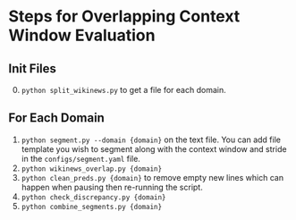# Steps for Overlapping Context Window Evaluation


## Init Files
0. `python split_wikinews.py` to get a file for each domain.

## For Each Domain
1. `python segment.py --domain {domain}` on the text file. You can add file template you wish to segment along with the context window and stride in the `configs/segment.yaml` file.
2. `python wikinews_overlap.py {domain}`
3. `python clean_preds.py {domain}` to remove empty new lines which can happen when pausing then re-running the script.
4. `python check_discrepancy.py {domain}`
5. `python combine_segments.py {domain}`
